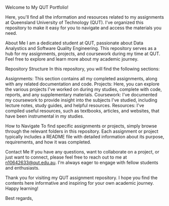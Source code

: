 Welcome to My QUT Portfolio!

 Here, you'll find all the information and resources related to my assignments at Queensland University of Technology (QUT). I've organized this repository to make it easy for you to navigate and access the materials you need.

About Me
I am a dedicated student at QUT, passionate about Data Analystics and Software Quality Engineering. This repository serves as a hub for my assignments, projects, and coursework during my time at QUT. Feel free to explore and learn more about my academic journey.

Repository Structure
In this repository, you will find the following sections:

Assignments: This section contains all my completed assignments, along with any related documentation and code.
Projects: Here, you can explore the various projects I've worked on during my studies, complete with code, reports, and any supplementary materials.
Coursework: I've documented my coursework to provide insight into the subjects I've studied, including lecture notes, study guides, and helpful resources.
Resources: I've compiled useful resources, such as textbooks, articles, and websites, that have been instrumental in my studies.

How to Navigate
To find specific assignments or projects, simply browse through the relevant folders in this repository. Each assignment or project typically includes a README file with detailed information about its purpose, requirements, and how it was completed.

Contact Me
If you have any questions, want to collaborate on a project, or just want to connect, please feel free to reach out to me at n10642633@qut.edu.au. I'm always eager to engage with fellow students and enthusiasts.

Thank you for visiting my QUT assignment repository. I hope you find the contents here informative and inspiring for your own academic journey. Happy learning!

Best regards,
